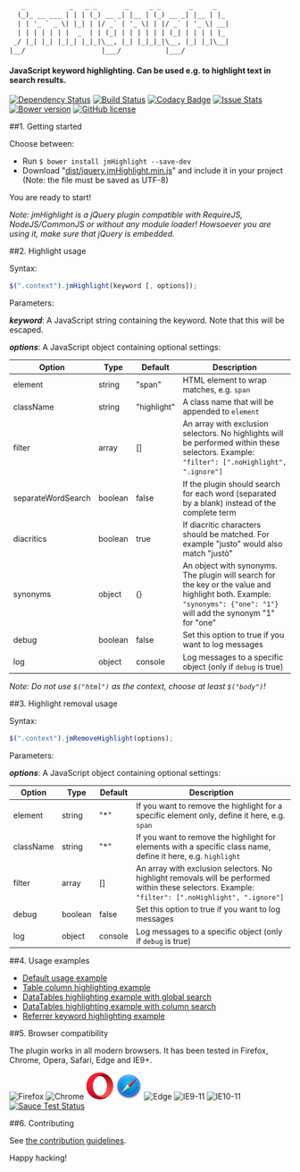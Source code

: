 ```
   _           _   _ _       _     _ _       _     _   
  (_)_ __ ___ | | | (_) __ _| |__ | (_) __ _| |__ | |_ 
  | | '_ ` _ \| |_| | |/ _` | '_ \| | |/ _` | '_ \| __|
  | | | | | | |  _  | | (_| | | | | | | (_| | | | | |_ 
 _/ |_| |_| |_|_| |_|_|\__, |_| |_|_|_|\__, |_| |_|\__|
|__/                   |___/           |___/           
```

#### JavaScript keyword highlighting. Can be used e.g. to highlight text in search results.

[![Dependency Status](https://img.shields.io/versioneye/d/javascript/julmot:jmhighlight.svg)](https://www.versioneye.com/user/projects/55893384306662001e0000e8)
[![Build Status](https://img.shields.io/travis/julmot/jmHighlight/master.svg)](https://travis-ci.org/julmot/jmHighlight)
[![Codacy Badge](https://img.shields.io/codacy/27a3ed45370f41e89b02073b214c18a7.svg)](https://www.codacy.com/app/julmot/jmHighlight)
[![Issue Stats](http://issuestats.com/github/julmot/jmHighlight/badge/issue?style=flat)](http://issuestats.com/github/julmot/jmHighlight)
[![Bower version](https://img.shields.io/bower/v/jmHighlight.svg)](https://github.com/julmot/jmHighlight)
[![GitHub license](https://img.shields.io/badge/license-MIT-blue.svg)](https://raw.githubusercontent.com/julmot/jmHighlight/master/LICENSE)

##1. Getting started

Choose between:
- Run `$ bower install jmHighlight --save-dev`
- Download "[dist/jquery.jmHighlight.min.js](https://github.com/julmot/jmHighlight/blob/master/dist/jquery.jmHighlight.min.js)" and include it in your project (Note: the file must be saved as UTF-8)

You are ready to start!

*Note: jmHighlight is a jQuery plugin compatible with RequireJS, NodeJS/CommonJS or without any module loader! Howsoever you are using it, make sure that jQuery is embedded.*

##2. Highlight usage

Syntax:
```javascript
$(".context").jmHighlight(keyword [, options]);
```

Parameters:

_**keyword**_: A JavaScript string containing the keyword. Note that this will be escaped.

_**options**_: A JavaScript object containing optional settings:

| Option             | Type    | Default     | Description                                                                                                                                                         |
|--------------------|---------|-------------|---------------------------------------------------------------------------------------------------------------------------------------------------------------------|
| element            | string  | "span"      | HTML element to wrap matches, e.g. `span`                                                                                                                           |
| className          | string  | "highlight" | A class name that will be appended to `element`                                                                                                                     |
| filter             | array   | []          | An array with exclusion selectors. No highlights will be performed within these selectors. Example: `"filter": [".noHighlight", ".ignore"]`                         |
| separateWordSearch | boolean | false       | If the plugin should search for each word (separated by a blank) instead of the complete term                                                                       |
| diacritics         | boolean | true        | If diacritic characters should be matched. For example "justo" would also match "justò"                                                                             |
| synonyms           | object  | {}          | An object with synonyms. The plugin will search for the key or the value and highlight both. Example: `"synonyms": {"one": "1"}` will add the synonym "1" for "one" |
| debug              | boolean | false       | Set this option to true if you want to log messages                                                                                                                 |
| log                | object  | console     | Log messages to a specific object (only if  `debug` is true)                                                                                                        |

_Note: Do not use `$("html")` as the context, choose at least `$("body")`!_

##3. Highlight removal usage

Syntax:
```javascript
$(".context").jmRemoveHighlight(options);
```

Parameters:

_**options**_:
A JavaScript object containing optional settings:

| Option    | Type    | Default | Description                                                                                                                                         |
|-----------|---------|---------|-----------------------------------------------------------------------------------------------------------------------------------------------------|
| element   | string  | "*"     | If you want to remove the highlight for a specific element only, define it here, e.g. `span`                                                        |
| className | string  | "*"     | If you want to remove the highlight for elements with a specific class name, define it here, e.g. `highlight`                                       |
| filter    | array   | []      | An array with exclusion selectors. No highlight removals will be performed within these selectors. Example: `"filter": [".noHighlight", ".ignore"]` |
| debug     | boolean | false   | Set this option to true if you want to log messages                                                                                                 |
| log       | object  | console | Log messages to a specific object (only if  `debug` is true)                                                                                        |

##4. Usage examples
 - [Default usage example](https://jsfiddle.net/julmot/vpav6tL1/)
 - [Table column highlighting example](https://jsfiddle.net/julmot/1at87fnu/)
 - [DataTables highlighting example with global search](https://jsfiddle.net/julmot/buh9h2r8/)
 - [DataTables highlighting example with column search](https://jsfiddle.net/julmot/c2am6zfr/)
 - [Referrer keyword highlighting example](https://jsfiddle.net/julmot/bL6bb5oo/)

##5. Browser compatibility

The plugin works in all modern browsers.
It has been tested in Firefox, Chrome, Opera, Safari, Edge and IE9+.

![Firefox](https://raw.githubusercontent.com/alrra/browser-logos/master/firefox/firefox_48x48.png)
![Chrome](https://raw.githubusercontent.com/alrra/browser-logos/master/chrome/chrome_48x48.png)
![Opera](https://raw.githubusercontent.com/alrra/browser-logos/master/opera/opera_48x48.png)
![Safari](https://raw.githubusercontent.com/alrra/browser-logos/master/safari/safari_48x48.png)
![Edge](https://raw.githubusercontent.com/alrra/browser-logos/master/edge/edge_48x48.png)
![IE9-11](https://raw.githubusercontent.com/alrra/browser-logos/master/internet-explorer/internet-explorer_48x48.png)
![IE10-11](https://raw.githubusercontent.com/alrra/browser-logos/master/internet-explorer-tile/internet-explorer-tile_48x48.png)  
[![Sauce Test Status](https://saucelabs.com/browser-matrix/jmHighlight.svg)](https://saucelabs.com/u/jmHighlight)

##6. Contributing

See [the contribution guidelines](https://github.com/julmot/jmHighlight/blob/master/CONTRIBUTING.md).

Happy hacking!
